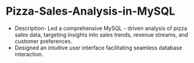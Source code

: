 # Pizza-Sales-Analysis-in-MySQL

* Description- Led a comprehensive MySQL - driven analysis of pizza sales data, targeting insights into sales trends, revenue streams, and customer preferences.
* Designed an intuitive user interface facilitating seamless database interaction.
